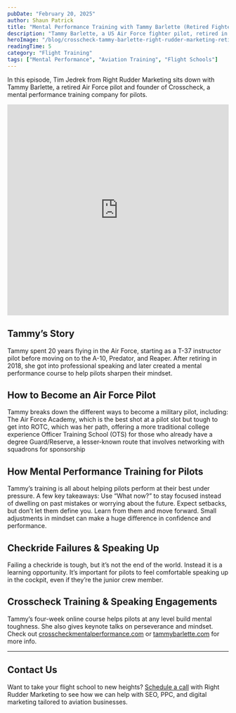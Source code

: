 ```yaml
---
pubDate: "February 20, 2025"
author: Shaun Patrick
title: "Mental Performance Training with Tammy Barlette (Retired Fighter Jet Pilot)"
description: "Tammy Barlette, a US Air Force fighter pilot, retired in 2018 as a Lieutenant Colonel and became a professional speaker. In addition to speaking she devoted the last 6 plus years to studying mental performance training, shifting the content from elite athletics into aviation. In 2022 she founded Crosscheck Mental Performance Training, a business that offers online mental performance training courses specifically tailored for aviators. Tammy also has a Master of Arts in Christian Ministry, is the mother of three and is married to a US Federal Agent."
heroImage: "/blog/crosscheck-tammy-barlette-right-rudder-marketing-retired-fighter-jet-pilot-podcast-banner.png"
readingTime: 5
category: "Flight Training"
tags: ["Mental Performance", "Aviation Training", "Flight Schools"]
---
```


In this episode, Tim Jedrek from Right Rudder Marketing sits down with Tammy Barlette, a retired Air Force pilot and founder of Crosscheck, a mental performance training company for pilots.

<iframe width="100%" height="480" src="https://www.youtube.com/embed/8ae_MUfDFZI?si=WxSN9Ic3TJJiyoNA" title="YouTube video player" frameborder="0" allow="accelerometer; autoplay; clipboard-write; encrypted-media; gyroscope; picture-in-picture; web-share" referrerpolicy="strict-origin-when-cross-origin" allowfullscreen></iframe>

## Tammy’s Story

Tammy spent 20 years flying in the Air Force, starting as a T-37 instructor pilot before moving on to the A-10, Predator, and Reaper. After retiring in 2018, she got into professional speaking and later created a mental performance course to help pilots sharpen their mindset.

## How to Become an Air Force Pilot

Tammy breaks down the different ways to become a military pilot, including:
The Air Force Academy, which is the best shot at a pilot slot but tough to get into
ROTC, which was her path, offering a more traditional college experience
Officer Training School (OTS) for those who already have a degree
Guard/Reserve, a lesser-known route that involves networking with squadrons for sponsorship

## How Mental Performance Training for Pilots

Tammy’s training is all about helping pilots perform at their best under pressure. A few key takeaways:
Use “What now?” to stay focused instead of dwelling on past mistakes or worrying about the future.
Expect setbacks, but don’t let them define you. Learn from them and move forward.
Small adjustments in mindset can make a huge difference in confidence and performance.

## Checkride Failures & Speaking Up

Failing a checkride is tough, but it’s not the end of the world. Instead it is a learning opportunity.
It’s important for pilots to feel comfortable speaking up in the cockpit, even if they’re the junior crew member.

## Crosscheck Training & Speaking Engagements

Tammy’s four-week online course helps pilots at any level build mental toughness. She also gives keynote talks on perseverance and mindset.
Check out [crosscheckmentalperformance.com](https://crosscheckmentalperformance.com/) or [tammybarlette.com](https://tammybarlette.com/) for more info.

---

## Contact Us

Want to take your flight school to new heights? [Schedule a call](https://rightruddermarketing.com/schedule-call/) with Right Rudder Marketing to see how we can help with SEO, PPC, and digital marketing tailored to aviation businesses.
